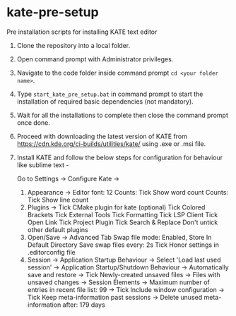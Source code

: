 # kate-pre-setup
Pre installation scripts for installing KATE text editor

1. Clone the repository into a local folder.
2. Open command prompt with Administrator privileges.
3. Navigate to the code folder inside command prompt `cd <your folder name>`.
4. Type `start_kate_pre_setup.bat` in command prompt to start the installation of required basic dependencies (not mandatory).
5. Wait for all the installations to complete then close the command prompt once done.
6. Proceed with downloading the latest version of KATE from https://cdn.kde.org/ci-builds/utilities/kate/ using .exe or .msi file.
7. Install KATE and follow the below steps for configuration for behaviour like sublime text - 
    
    Go to Settings -> Configure Kate -> 

    1. Appearance -> Editor font: 12
    Counts: Tick Show word count
    Counts: Tick Show line count
    2. Plugins -> 
        Tick CMake plugin for kate (optional)
        Tick Colored Brackets
        Tick External Tools
        Tick Formatting
        Tick LSP Client
        Tick Open Link
        Tick Project Plugin
        Tick Search & Replace
        Don't untick other default plugins
    3. Open/Save 
        -> Advanced Tab
            Swap file mode: Enabled, Store In Default Directory
            Save swap files every: 2s
            Tick Honor settings in .editorconfig file
    4. Session 
        -> Application Startup Behaviour -> Select 'Load last used session'
        -> Application Startup/Shutdown Behaviour 
            -> Automatically save and restore
                -> Tick Newly-created unsaved files
                -> Files with unsaved changes
        -> Session Elements 
            -> Maximum number of entries in recent file list: 99
            -> Tick Include window configuration
        -> Tick Keep meta-information past sessions
            -> Delete unused meta-information after: 179 days
